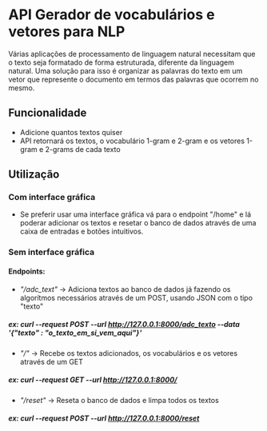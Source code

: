 # API Gerador de vocabulários e vetores para NLP

Várias aplicações de processamento de linguagem natural necessitam que o texto seja formatado 
de forma estruturada, diferente da linguagem natural. Uma solução para isso é organizar as palavras 
do texto em um vetor que represente o documento em termos das palavras que ocorrem no mesmo.

## Funcionalidade

* Adicione quantos textos quiser
* API retornará os textos, o vocabulário 1-gram e 2-gram e os vetores 1-gram e 2-grams de cada texto

## Utilização

### Com interface gráfica

* Se preferir usar uma interface gráfica vá para o endpoint "/home" e lá poderar adicionar os textos e resetar o banco de dados através de uma caixa de entradas e botões intuitivos.

### Sem interface gráfica

#### Endpoints:

* *"/adc_text"* -> Adiciona textos ao banco de dados já fazendo os algorítmos necessários através de um POST, usando JSON com o tipo "texto"

##### ex: curl --request POST --url http://127.0.0.1:8000/adc_texto  --data '{"texto" : "o_texto_em_si_vem_aqui"}'

* *"/"* -> Recebe os textos adicionados, os vocabulários e os vetores através de um GET

##### ex: curl --request GET --url http://127.0.0.1:8000/

* *"/reset"* -> Reseta o banco de dados e limpa todos os textos

##### ex: curl --request POST --url http://127.0.0.1:8000/reset
